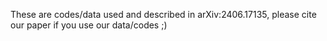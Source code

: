 These are codes/data used and described in arXiv:2406.17135, please cite our paper if you use our data/codes ;)

